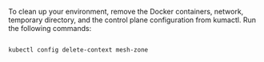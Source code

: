 
To clean up your environment, remove the Docker containers, network, temporary directory, and the control plane configuration from kumactl. Run the following commands:
```sh

kubectl config delete-context mesh-zone


```